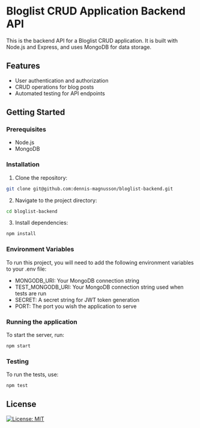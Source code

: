 # Bloglist CRUD Application Backend API

This is the backend API for a Bloglist CRUD application. It is built with Node.js and Express, and uses MongoDB for data storage.

## Features

- User authentication and authorization
- CRUD operations for blog posts
- Automated testing for API endpoints

## Getting Started

### Prerequisites

- Node.js
- MongoDB

### Installation

1. Clone the repository:

```bash
git clone git@github.com:dennis-magnusson/bloglist-backend.git
```

2. Navigate to the project directory:

```bash
cd bloglist-backend
```

3. Install dependencies:

```bash
npm install
```

### Environment Variables

To run this project, you will need to add the following environment variables to your .env file:

- MONGODB_URI: Your MongoDB connection string
- TEST_MONGODB_URI: Your MongoDB connection string used when tests are run
- SECRET: A secret string for JWT token generation
- PORT: The port you wish the application to serve

### Running the application

To start the server, run:

```bash
npm start
```

### Testing

To run the tests, use:

```bash
npm test
```

## License

[![License: MIT](https://img.shields.io/badge/License-MIT-yellow.svg)](https://opensource.org/licenses/MIT)
